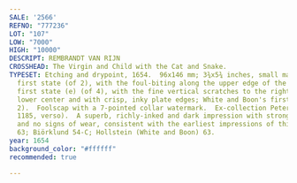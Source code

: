 ```yaml
---
SALE: '2566'
REFNO: "777236"
LOT: "107"
LOW: "7000"
HIGH: "10000"
DESCRIPT: REMBRANDT VAN RIJN
CROSSHEAD: The Virgin and Child with the Cat and Snake.
TYPESET: Etching and drypoint, 1654.  96x146 mm; 3¾x5¾ inches, small margins.  Biörklund's
  first state (of 2), with the foul-biting along the upper edge of the plate; Usticke's
  first state (e) (of 4), with the fine vertical scratches to the right of the date
  lower center and with crisp, inky plate edges; White and Boon's first state (of
  2).  Foolscap with a 7-pointed collar watermark.  Ex-collection Peter Gellatly (Lugt
  1185, verso).  A superb, richly-inked and dark impression with strong contrasts
  and no signs of wear, consistent with the earliest impressions of this subject.  Bartsch
  63; Biörklund 54-C; Hollstein (White and Boon) 63.
year: 1654
background_color: "#ffffff"
recommended: true

---
```

